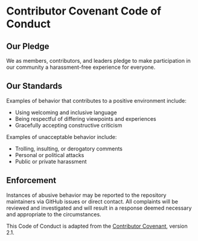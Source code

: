 # Contributor Covenant Code of Conduct

## Our Pledge

We as members, contributors, and leaders pledge to make participation in our community a harassment-free experience for everyone.

## Our Standards

Examples of behavior that contributes to a positive environment include:

- Using welcoming and inclusive language
- Being respectful of differing viewpoints and experiences
- Gracefully accepting constructive criticism

Examples of unacceptable behavior include:

- Trolling, insulting, or derogatory comments
- Personal or political attacks
- Public or private harassment

## Enforcement

Instances of abusive behavior may be reported to the repository maintainers via GitHub issues or direct contact. All complaints will be reviewed and investigated and will result in a response deemed necessary and appropriate to the circumstances.

This Code of Conduct is adapted from the [Contributor Covenant][homepage], version 2.1.

[homepage]: https://www.contributor-covenant.org/version/2/1/code_of_conduct/
